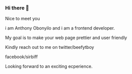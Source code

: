 ### Hi there 👋

<!--
**Beefytboy/Beefytboy** is a ✨ _special_ ✨ repository because its `README.md` (this file) appears on your GitHub profile.

Here are some ideas to get you started:

- 🔭 I’m currently working on ...
- 🌱 I’m currently learning ...
- 👯 I’m looking to collaborate on ...
- 🤔 I’m looking for help with ...
- 💬 Ask me about ...
- 📫 How to reach me: ...
- 😄 Pronouns: ...
- ⚡ Fun fact: ...
-->
<p>Nice to meet you </p>
<p>i am Anthony Obonyilo and i am a frontend developer.</p>
<p>My goal is to make your web page prettier and user friendly </p>
<p> Kindly reach out to me on twitter/beefytboy </p>
<p>facebook/sirbiff</p>
<p>Looking forward to an exciting ecperience. </p>
